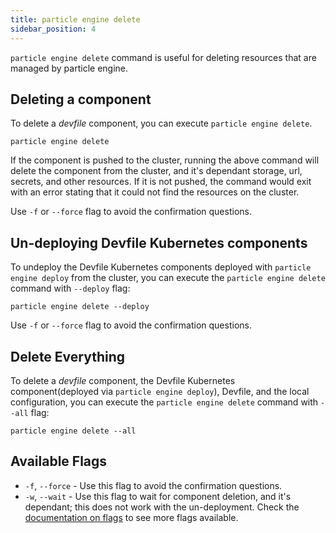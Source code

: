 ```yaml
---
title: particle engine delete
sidebar_position: 4
---
```


`particle engine delete` command is useful for deleting resources that are managed by particle engine.

## Deleting a component

To delete a _devfile_ component, you can execute `particle engine delete`.

```shell
particle engine delete
```

If the component is pushed to the cluster, running the above command will delete the component from the cluster, and it's dependant storage, url, secrets, and other resources.
If it is not pushed, the command would exit with an error stating that it could not find the resources on the cluster.

Use `-f` or `--force` flag to avoid the confirmation questions. 

## Un-deploying Devfile Kubernetes components

To undeploy the Devfile Kubernetes components deployed with `particle engine deploy` from the cluster, you can execute the `particle engine delete` command with `--deploy` flag:
```shell
particle engine delete --deploy
```

Use `-f` or `--force` flag to avoid the confirmation questions.

## Delete Everything

To delete a _devfile_ component, the Devfile Kubernetes component(deployed via `particle engine deploy`), Devfile, and the local configuration, you can execute the `particle engine delete` command with `--all` flag:
```shell
particle engine delete --all
```

## Available Flags
* `-f`, `--force` - Use this flag to avoid the confirmation questions.
* `-w`, `--wait` - Use this flag to wait for component deletion, and it's dependant; this does not work with the un-deployment.
Check the [documentation on flags](flags.md) to see more flags available.